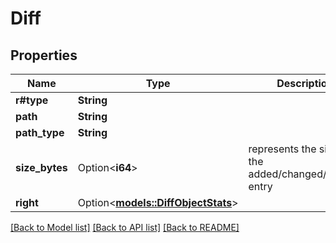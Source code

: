 # Diff

## Properties

Name | Type | Description | Notes
------------ | ------------- | ------------- | -------------
**r#type** | **String** |  | 
**path** | **String** |  | 
**path_type** | **String** |  | 
**size_bytes** | Option<**i64**> | represents the size of the added/changed/deleted entry | [optional]
**right** | Option<[**models::DiffObjectStats**](DiffObjectStats.md)> |  | [optional]

[[Back to Model list]](../README.md#documentation-for-models) [[Back to API list]](../README.md#documentation-for-api-endpoints) [[Back to README]](../README.md)


